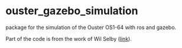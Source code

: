 # ouster_gazebo_simulation

package for the simulation of the Ouster OS1-64 with ros and gazebo.

Part of the code is from the work of Wil Selby ([link](https://github.com/wilselby/ouster_example)).